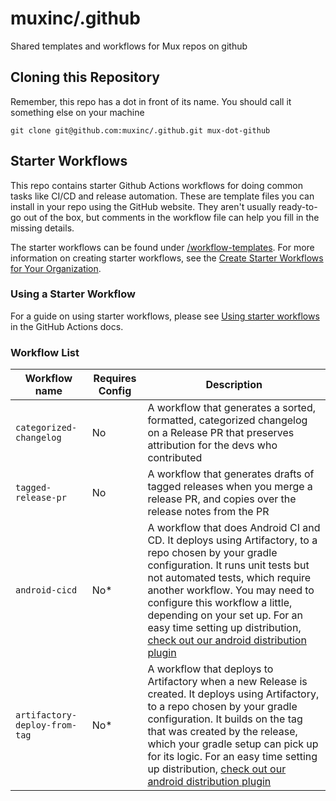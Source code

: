 # muxinc/.github
Shared templates and workflows for Mux repos on github

## Cloning this Repository
Remember, this repo has a dot in front of its name. You should call it something else on your machine
```
git clone git@github.com:muxinc/.github.git mux-dot-github
```

## Starter Workflows

This repo contains starter Github Actions workflows for doing common tasks like CI/CD and release automation. These are template files you can install in your repo using the GitHub website. They aren't usually ready-to-go out of the box, but comments in the workflow file can help you fill in the missing details.

The starter workflows can be found under [/workflow-templates](/workflow-templates). For more information on creating starter workflows, see the [Create Starter Workflows for Your Organization](https://docs.github.com/en/enterprise-cloud@latest/actions/using-workflows/creating-starter-workflows-for-your-organization). 

### Using a Starter Workflow

For a guide on using starter workflows, please see [Using starter workflows](https://docs.github.com/en/enterprise-cloud@latest/actions/using-workflows/using-starter-workflows) in the GitHub Actions docs.

### Workflow List 

| Workflow name                 | Requires Config | Description                                                                                                                                                                                                                                                                                                                                                                                                            |
| ----------------------------- | --------------- | ---------------------------------------------------------------------------------------------------------------------------------------------------------------------------------------------------------------------------------------------------------------------------------------------------------------------------------------------------------------------------------------------------------------------- |
| `categorized-changelog`       | No              | A workflow that generates a sorted, formatted, categorized changelog on a Release PR that preserves attribution for the devs who contributed                                                                                                                                                                                                                                                                           |
| `tagged-release-pr`           | No              | A workflow that generates drafts of tagged releases when you merge a release PR, and copies over the release notes from the PR                                                                                                                                                                                                                                                                                         |
| `android-cicd`                | No*             | A workflow that does Android CI and CD. It deploys using Artifactory, to a repo chosen by your gradle configuration. It runs unit tests but not automated tests, which require another workflow. You may need to configure this workflow a little, depending on your set up. For an easy time setting up distribution, [check out our android distribution plugin](https://github.com/muxinc/mux-android-distribution) |
| `artifactory-deploy-from-tag` | No*             | A workflow that deploys to Artifactory when a new Release is created. It deploys using Artifactory, to a repo chosen by your gradle configuration. It builds on the tag that was created by the release, which your gradle setup can pick up for its logic. For an easy time setting up distribution, [check out our android distribution plugin](https://github.com/muxinc/mux-android-distribution)                  |
